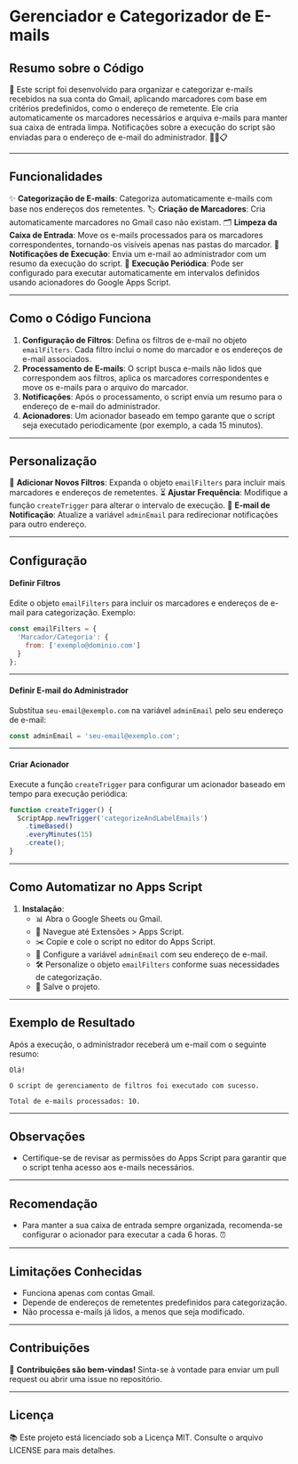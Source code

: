 # Gerenciador e Categorizador de E-mails

## Resumo sobre o Código

🚀 Este script foi desenvolvido para organizar e categorizar e-mails recebidos na sua conta do Gmail, aplicando marcadores com base em critérios predefinidos, como o endereço de remetente. Ele cria automaticamente os marcadores necessários e arquiva e-mails para manter sua caixa de entrada limpa. Notificações sobre a execução do script são enviadas para o endereço de e-mail do administrador. 📧✨📋

---

## Funcionalidades

✨ **Categorização de E-mails**: Categoriza automaticamente e-mails com base nos endereços dos remetentes.
🏷️ **Criação de Marcadores**: Cria automaticamente marcadores no Gmail caso não existam.
🗂️ **Limpeza da Caixa de Entrada**: Move os e-mails processados para os marcadores correspondentes, tornando-os visíveis apenas nas pastas do marcador.
📩 **Notificações de Execução**: Envia um e-mail ao administrador com um resumo da execução do script.
🔄 **Execução Periódica**: Pode ser configurado para executar automaticamente em intervalos definidos usando acionadores do Google Apps Script.

---

## Como o Código Funciona

1. **Configuração de Filtros**: Defina os filtros de e-mail no objeto `emailFilters`. Cada filtro inclui o nome do marcador e os endereços de e-mail associados.
2. **Processamento de E-mails**: O script busca e-mails não lidos que correspondem aos filtros, aplica os marcadores correspondentes e move os e-mails para o arquivo do marcador.
3. **Notificações**: Após o processamento, o script envia um resumo para o endereço de e-mail do administrador.
4. **Acionadores**: Um acionador baseado em tempo garante que o script seja executado periodicamente (por exemplo, a cada 15 minutos).

---

## Personalização

🌟 **Adicionar Novos Filtros**: Expanda o objeto `emailFilters` para incluir mais marcadores e endereços de remetentes.
⏳ **Ajustar Frequência**: Modifique a função `createTrigger` para alterar o intervalo de execução.
📧 **E-mail de Notificação**: Atualize a variável `adminEmail` para redirecionar notificações para outro endereço.

---

## Configuração

#### Definir Filtros

Edite o objeto `emailFilters` para incluir os marcadores e endereços de e-mail para categorização. Exemplo:

```javascript
const emailFilters = {
  'Marcador/Categoria': {
    from: ['exemplo@dominio.com']
  }
};
```
---

#### Definir E-mail do Administrador

Substitua `seu-email@exemplo.com` na variável `adminEmail` pelo seu endereço de e-mail:

```javascript
const adminEmail = 'seu-email@exemplo.com';
```
---

#### Criar Acionador

Execute a função `createTrigger` para configurar um acionador baseado em tempo para execução periódica:

```javascript
function createTrigger() {
  ScriptApp.newTrigger('categorizeAndLabelEmails')
    .timeBased()
    .everyMinutes(15)
    .create();
}
```
---

## Como Automatizar no Apps Script

1. **Instalação**:
   - 📊 Abra o Google Sheets ou Gmail.
   - 🔧 Navegue até Extensões > Apps Script.
   - ✂️ Copie e cole o script no editor do Apps Script.
   - 📧 Configure a variável `adminEmail` com seu endereço de e-mail.
   - 🛠️ Personalize o objeto `emailFilters` conforme suas necessidades de categorização.
   - 💾 Salve o projeto.

---

## Exemplo de Resultado

Após a execução, o administrador receberá um e-mail com o seguinte resumo:

```
Olá!

O script de gerenciamento de filtros foi executado com sucesso.

Total de e-mails processados: 10.
```

---

## Observações

- Certifique-se de revisar as permissões do Apps Script para garantir que o script tenha acesso aos e-mails necessários.

---

## Recomendação
- Para manter a sua caixa de entrada sempre organizada, recomenda-se configurar o acionador para executar a cada 6 horas. ⏰

---

## Limitações Conhecidas

- Funciona apenas com contas Gmail.
- Depende de endereços de remetentes predefinidos para categorização.
- Não processa e-mails já lidos, a menos que seja modificado.

---

## Contribuições

🌟 **Contribuições são bem-vindas!** Sinta-se à vontade para enviar um pull request ou abrir uma issue no repositório.

---

## Licença

📚 Este projeto está licenciado sob a Licença MIT. Consulte o arquivo LICENSE para mais detalhes.